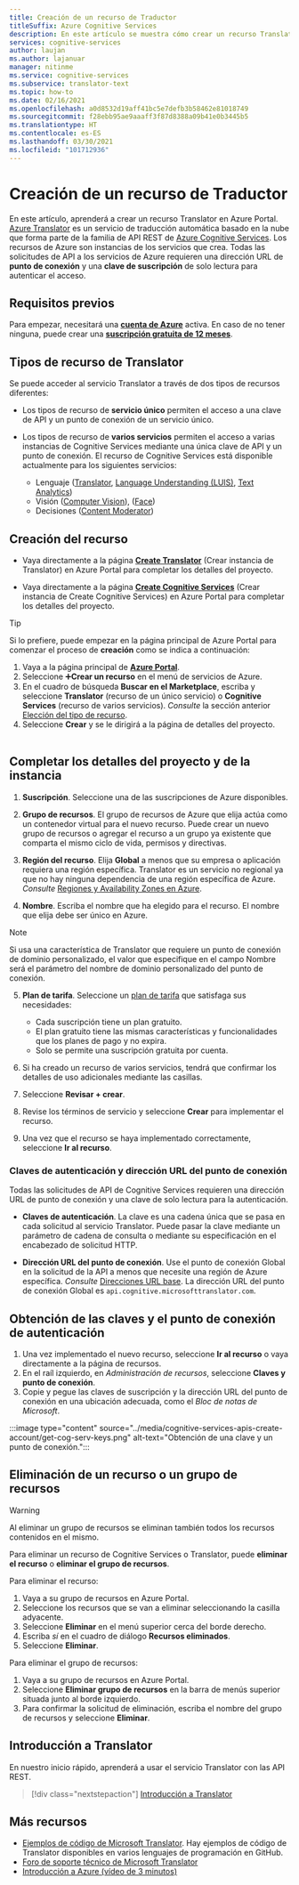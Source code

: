 ```yaml
---
title: Creación de un recurso de Traductor
titleSuffix: Azure Cognitive Services
description: En este artículo se muestra cómo crear un recurso Translator de Azure Cognitive Services y obtener una clave de suscripción y una dirección URL de punto de conexión.
services: cognitive-services
author: laujan
ms.author: lajanuar
manager: nitinme
ms.service: cognitive-services
ms.subservice: translator-text
ms.topic: how-to
ms.date: 02/16/2021
ms.openlocfilehash: a0d8532d19aff41bc5e7defb3b58462e81018749
ms.sourcegitcommit: f28ebb95ae9aaaff3f87d8388a09b41e0b3445b5
ms.translationtype: HT
ms.contentlocale: es-ES
ms.lasthandoff: 03/30/2021
ms.locfileid: "101712936"
---
```

# <a name="create-a-translator-resource"></a>Creación de un recurso de Traductor

En este artículo, aprenderá a crear un recurso Translator en Azure Portal. [Azure Translator](translator-info-overview.md) es un servicio de traducción automática basado en la nube que forma parte de la familia de API REST de [Azure Cognitive Services](../what-are-cognitive-services.md). Los recursos de Azure son instancias de los servicios que crea. Todas las solicitudes de API a los servicios de Azure requieren una dirección URL de **punto de conexión** y una **clave de suscripción** de solo lectura para autenticar el acceso.

## <a name="prerequisites"></a>Requisitos previos

Para empezar, necesitará una [**cuenta de Azure**](https://azure.microsoft.com/free/cognitive-services/) activa.  En caso de no tener ninguna, puede crear una [**suscripción gratuita de 12 meses**](https://azure.microsoft.com/free/).

## <a name="translator-resource-types"></a>Tipos de recurso de Translator

Se puede acceder al servicio Translator a través de dos tipos de recursos diferentes:

* Los tipos de recurso de **servicio único** permiten el acceso a una clave de API y un punto de conexión de un servicio único.  

* Los tipos de recurso de **varios servicios** permiten el acceso a varias instancias de Cognitive Services mediante una única clave de API y un punto de conexión. El recurso de Cognitive Services está disponible actualmente para los siguientes servicios:
  * Lenguaje ([Translator](../translator/translator-info-overview.md), [Language Understanding (LUIS)](../luis/what-is-luis.md), [Text Analytics](../text-analytics/overview.md))  
  * Visión ([Computer Vision](../computer-vision/overview.md)), ([Face](../face/overview.md))  
  * Decisiones ([Content Moderator](../content-moderator/overview.md))  

## <a name="create-your-resource"></a>Creación del recurso

* Vaya directamente a la página [**Create Translator**](https://ms.portal.azure.com/#create/Microsoft.CognitiveServicesTextTranslation) (Crear instancia de Translator) en Azure Portal para completar los detalles del proyecto.

* Vaya directamente a la página [**Create Cognitive Services**](https://ms.portal.azure.com/#create/Microsoft.CognitiveServicesAllInOne) (Crear instancia de Create Cognitive Services) en Azure Portal para completar los detalles del proyecto.

>[!TIP]
>Si lo prefiere, puede empezar en la página principal de Azure Portal para comenzar el proceso de **creación** como se indica a continuación:
>
> 1. Vaya a la página principal de [**Azure Portal**](https://ms.portal.azure.com/#home).
> 1. Seleccione ➕**Crear un recurso** en el menú de servicios de Azure.
>1. En el cuadro de búsqueda **Buscar en el Marketplace**, escriba y seleccione **Translator** (recurso de un único servicio) o **Cognitive Services** (recurso de varios servicios).  *Consulte* la sección anterior [Elección del tipo de recurso](#create-your-resource).
> 1. Seleccione **Crear** y se le dirigirá a la página de detalles del proyecto.
><br/><br/>

## <a name="complete-your-project-and-instance-details"></a>Completar los detalles del proyecto y de la instancia

1. **Suscripción**. Seleccione una de las suscripciones de Azure disponibles.

1. **Grupo de recursos**. El grupo de recursos de Azure que elija actúa como un contenedor virtual para el nuevo recurso. Puede crear un nuevo grupo de recursos o agregar el recurso a un grupo ya existente que comparta el mismo ciclo de vida, permisos y directivas.

1. **Región del recurso**. Elija **Global** a menos que su empresa o aplicación requiera una región específica. Translator es un servicio no regional ya que no hay ninguna dependencia de una región específica de Azure. *Consulte* [Regiones y Availability Zones en Azure](../../availability-zones/az-overview.md).

1. **Nombre**. Escriba el nombre que ha elegido para el recurso. El nombre que elija debe ser único en Azure.

> [!NOTE]
> Si usa una característica de Translator que requiere un punto de conexión de dominio personalizado, el valor que especifique en el campo Nombre será el parámetro del nombre de dominio personalizado del punto de conexión.

5. **Plan de tarifa**. Seleccione un [plan de tarifa](https://azure.microsoft.com/pricing/details/cognitive-services/translator) que satisfaga sus necesidades:

   * Cada suscripción tiene un plan gratuito.
   * El plan gratuito tiene las mismas características y funcionalidades que los planes de pago y no expira.
   * Solo se permite una suscripción gratuita por cuenta.</li></ul>

1. Si ha creado un recurso de varios servicios, tendrá que confirmar los detalles de uso adicionales mediante las casillas.

1. Seleccione **Revisar + crear**.

1. Revise los términos de servicio y seleccione **Crear** para implementar el recurso.

1. Una vez que el recurso se haya implementado correctamente, seleccione **Ir al recurso**.

### <a name="authentication-keys-and-endpoint-url"></a>Claves de autenticación y dirección URL del punto de conexión

Todas las solicitudes de API de Cognitive Services requieren una dirección URL de punto de conexión y una clave de solo lectura para la autenticación.

* **Claves de autenticación**. La clave es una cadena única que se pasa en cada solicitud al servicio Translator. Puede pasar la clave mediante un parámetro de cadena de consulta o mediante su especificación en el encabezado de solicitud HTTP.

* **Dirección URL del punto de conexión**. Use el punto de conexión Global en la solicitud de la API a menos que necesite una región de Azure específica. *Consulte* [Direcciones URL base](reference/v3-0-reference.md#base-urls). La dirección URL del punto de conexión Global es `api.cognitive.microsofttranslator.com`.

## <a name="get-your-authentication-keys-and-endpoint"></a>Obtención de las claves y el punto de conexión de autenticación

1. Una vez implementado el nuevo recurso, seleccione **Ir al recurso** o vaya directamente a la página de recursos.
1. En el raíl izquierdo, en *Administración de recursos*, seleccione **Claves y punto de conexión**.
1. Copie y pegue las claves de suscripción y la dirección URL del punto de conexión en una ubicación adecuada, como el *Bloc de notas de Microsoft*.

:::image type="content" source="../media/cognitive-services-apis-create-account/get-cog-serv-keys.png" alt-text="Obtención de una clave y un punto de conexión.":::

## <a name="how-to-delete-a--resource-or-resource-group"></a>Eliminación de un recurso o un grupo de recursos

> [!Warning]
> Al eliminar un grupo de recursos se eliminan también todos los recursos contenidos en el mismo.

Para eliminar un recurso de Cognitive Services o Translator, puede **eliminar el recurso** o **eliminar el grupo de recursos**.

Para eliminar el recurso:

1. Vaya a su grupo de recursos en Azure Portal.
1. Seleccione los recursos que se van a eliminar seleccionando la casilla adyacente.
1. Seleccione **Eliminar** en el menú superior cerca del borde derecho.
1. Escriba *sí* en el cuadro de diálogo **Recursos eliminados**.
1. Seleccione **Eliminar**.

Para eliminar el grupo de recursos:

1. Vaya a su grupo de recursos en Azure Portal.
1. Seleccione **Eliminar grupo de recursos** en la barra de menús superior situada junto al borde izquierdo.
1. Para confirmar la solicitud de eliminación, escriba el nombre del grupo de recursos y seleccione **Eliminar**.

## <a name="how-to-get-started-with-translator"></a>Introducción a Translator

En nuestro inicio rápido, aprenderá a usar el servicio Translator con las API REST.

> [!div class="nextstepaction"]
> [Introducción a Translator](quickstart-translator.md)

## <a name="more-resources"></a>Más recursos

* [Ejemplos de código de Microsoft Translator](https://github.com/MicrosoftTranslator).  Hay ejemplos de código de Translator disponibles en varios lenguajes de programación en GitHub.
* [Foro de soporte técnico de Microsoft Translator](https://www.aka.ms/TranslatorForum)
* [Introducción a Azure (vídeo de 3 minutos)](https://azure.microsoft.com/get-started/?b=16.24)